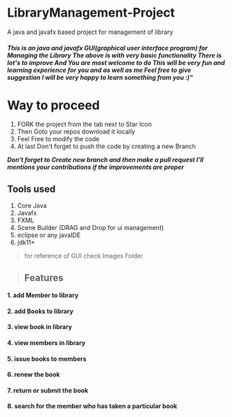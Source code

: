 # LibraryManagement-Project
A java and javafx based project for management of library 

##### This is an java and javafx GUI(graphical user interface program) for  Managing the Library  The above is with very basic functionality There is lot's to improve And You are most welcome to do __*This will be very fun and learning experience for you and as well as me Feel free to give suggestion I will be very happy to learn something from you :)"*__


# __Way to proceed__
1. FORK the project from the tab next to Star Icon 
2. Then Goto your repos download it locally
3. Feel Free to modify the code
4. At last Don't  forget to push the code by creating a new Branch

__*Don't forget to Create new branch and then make a pull request I'll mentions your contributions if the improvements are proper*__

## Tools used
1. Core Java
2. Javafx
3. FXML
4. Scene Builder (DRAG and Drop for ui management)
5. eclipse or any javaIDE
6. jdk11+
> for reference of GUI check Images Folder

>## Features
#### 1. add Member to library
#### 2. add Books to library
#### 3. view book in library
#### 4. view members in library
#### 5. issue books to members
#### 6. renew the book
#### 7. return or submit the book
#### 8. search for the member who has taken a particular book
